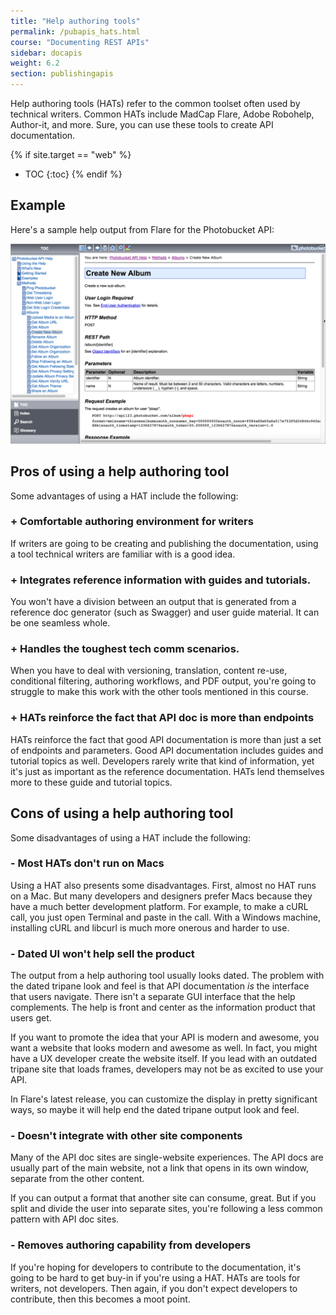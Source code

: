 ```yaml
---
title: "Help authoring tools"
permalink: /pubapis_hats.html
course: "Documenting REST APIs"
sidebar: docapis
weight: 6.2
section: publishingapis
---
```


Help authoring tools (HATs) refer to the common toolset often used by technical writers. Common HATs include MadCap Flare, Adobe Robohelp, Author-it, and more. Sure, you can use these tools to create API documentation.

{% if site.target == "web" %}
* TOC
{:toc}
{% endif %}

## Example

Here's a sample help output from Flare for the Photobucket API:

<a href="https://pic.photobucket.com/dev_help/WebHelpPublic/PhotobucketPublicHelp_Left.htm#CSHID=FAQ/FAQOverview.htm|StartTopic=Content/FAQ/FAQOverview.htm|SkinName=WebHelp"><img src="images/hatphotobucket.png" alt="Publishing API docs" /></a>

## Pros of using a help authoring tool

Some advantages of using a HAT include the following:

### + Comfortable authoring environment for writers

If writers are going to be creating and publishing the documentation, using a tool technical writers are familiar with is a good idea.

### + Integrates reference information with guides and tutorials.

You won't have a division between an output that is generated from a reference doc generator (such as Swagger) and user guide material. It can be one seamless whole.

### + Handles the toughest tech comm scenarios.

When you have to deal with versioning, translation, content re-use, conditional filtering, authoring workflows, and PDF output, you're going to struggle to make this work with the other tools mentioned in this course.

### + HATs reinforce the fact that API doc is more than endpoints
HATs reinforce the fact that good API documentation is more than just a set of endpoints and parameters. Good API documentation includes guides and tutorial topics as well. Developers rarely write that kind of information, yet it's just as important as the reference documentation. HATs lend themselves more to these guide and tutorial topics.

## Cons of using a help authoring tool

Some disadvantages of using a HAT include the following:

### - Most HATs don't run on Macs
Using a HAT also presents some disadvantages. First, almost no HAT runs on a Mac. But many developers and designers prefer Macs because they have a much better development platform. For example, to make a cURL call, you just open Terminal and paste in the call. With a Windows machine, installing cURL and libcurl is much more onerous and harder to use.

### - Dated UI won't help sell the product
The output from a help authoring tool usually looks dated. The problem with the dated tripane look and feel is that API documentation *is* the interface that users navigate. There isn't a separate GUI interface that the help complements. The help is front and center as the information product that users get.

If you want to promote the idea that your API is modern and awesome, you want a website that looks modern and awesome as well. In fact, you might have a UX developer create the website itself. If you lead with an outdated tripane site that loads frames, developers may not be as excited to use your API.

In Flare's latest release, you can customize the display in pretty significant ways, so maybe it will help end the dated tripane output look and feel.

### - Doesn't integrate with other site components

Many of the API doc sites are single-website experiences. The API docs are usually part of the main website, not a link that opens in its own window, separate from the other content.

 If you can output a format that another site can consume, great. But if you split and divide the user into separate sites, you're following a less common pattern with API doc sites.

### - Removes authoring capability from developers

 If you're hoping for developers to contribute to the documentation, it's going to be hard to get buy-in if you're using a HAT. HATs are tools for writers, not developers. Then again, if you don't expect developers to contribute, then this becomes a moot point.
